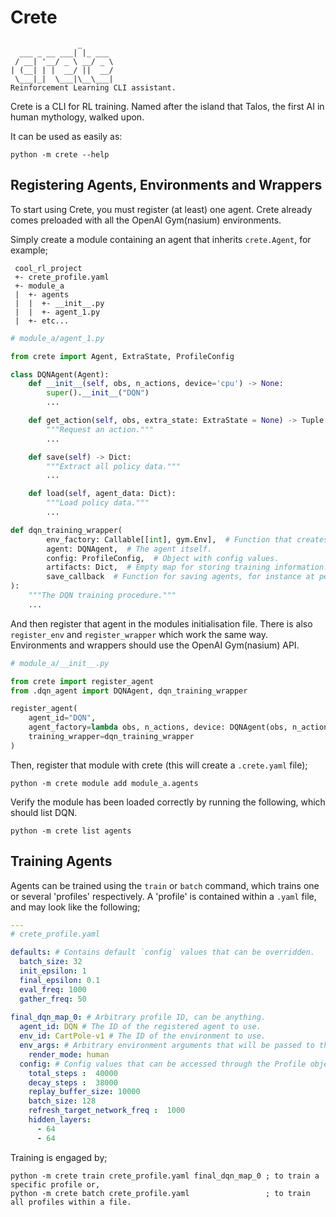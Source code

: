 # Crete

```
               _       
  ___ _ __ ___| |_ ___ 
 / __| '__/ _ \ __/ _ \
| (__| | |  __/ ||  __/
 \___|_|  \___|\__\___|
Reinforcement Learning CLI assistant.

```

Crete is a CLI for RL training. 
Named after the island that Talos, the first AI in human mythology, walked upon.

It can be used as easily as:

```
python -m crete --help
```

## Registering Agents, Environments and Wrappers

To start using Crete, you must register (at least) one agent. 
Crete already comes preloaded with all the OpenAI Gym(nasium) environments.

Simply create a module containing an agent that inherits `crete.Agent`, for example;

```
 cool_rl_project
 +- crete_profile.yaml
 +- module_a 
 |  +- agents
 |  |  +- __init__.py
 |  |  +- agent_1.py
 |  +- etc...
```

```python
# module_a/agent_1.py

from crete import Agent, ExtraState, ProfileConfig

class DQNAgent(Agent):
    def __init__(self, obs, n_actions, device='cpu') -> None:
        super().__init__("DQN")
        ...

    def get_action(self, obs, extra_state: ExtraState = None) -> Tuple[int, ExtraState]:
        """Request an action."""
        ...

    def save(self) -> Dict:
        """Extract all policy data."""
        ...

    def load(self, agent_data: Dict):
        """Load policy data."""
        ...

def dqn_training_wrapper(
        env_factory: Callable[[int], gym.Env],  # Function that creates the environment.
        agent: DQNAgent,  # The agent itself.
        config: ProfileConfig,  # Object with config values.
        artifacts: Dict,  # Empty map for storing training information.
        save_callback  # Function for saving agents, for instance at peak rewards.
):
    """The DQN training procedure."""
    ...
```

And then register that agent in the modules initialisation file.
There is also `register_env` and `register_wrapper` which work the same way.
Environments and wrappers should use the OpenAI Gym(nasium) API.

```python
# module_a/__init__.py

from crete import register_agent
from .dqn_agent import DQNAgent, dqn_training_wrapper

register_agent(
    agent_id="DQN",
    agent_factory=lambda obs, n_actions, device: DQNAgent(obs, n_actions, device=device),
    training_wrapper=dqn_training_wrapper
)
```

Then, register that module with crete (this will create a `.crete.yaml` file);

```
python -m crete module add module_a.agents
```

Verify the module has been loaded correctly by running the following, which should list DQN.

```
python -m crete list agents
```

## Training Agents

Agents can be trained using the `train` or `batch` command, which trains one or several 'profiles' respectively.
A 'profile' is contained within a `.yaml` file, and may look like the following;

```yaml
---
# crete_profile.yaml

defaults: # Contains default `config` values that can be overridden. 
  batch_size: 32
  init_epsilon: 1
  final_epsilon: 0.1
  eval_freq: 1000
  gather_freq: 50
  
final_dqn_map_0: # Arbitrary profile ID, can be anything.
  agent_id: DQN # The ID of the registered agent to use.
  env_id: CartPole-v1 # The ID of the environment to use.
  env_args: # Arbitrary environment arguments that will be passed to the constructor
    render_mode: human
  config: # Config values that can be accessed through the Profile object via the training wrapper.
    total_steps :  40000
    decay_steps :  38000
    replay_buffer_size: 10000
    batch_size: 128
    refresh_target_network_freq :  1000
    hidden_layers:
      - 64
      - 64
```

Training is engaged by;

```
python -m crete train crete_profile.yaml final_dqn_map_0 ; to train a specific profile or,
python -m crete batch crete_profile.yaml                 ; to train all profiles within a file.
```
